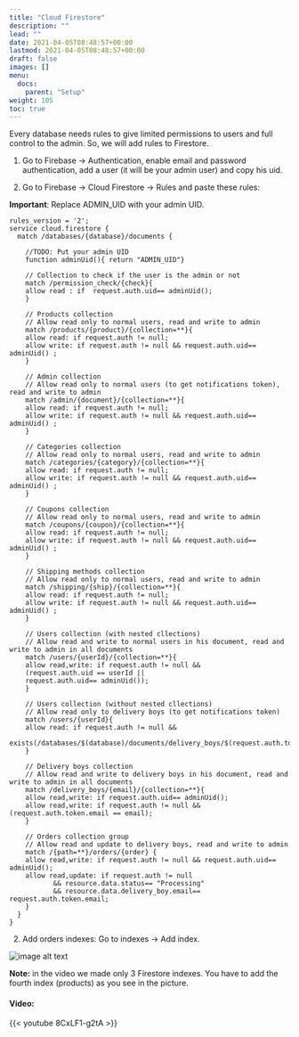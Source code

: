 ```yaml
---
title: "Cloud Firestore"
description: ""
lead: ""
date: 2021-04-05T08:48:57+00:00
lastmod: 2021-04-05T08:48:57+00:00
draft: false
images: []
menu:
  docs:
    parent: "Setup"
weight: 105
toc: true
---
```

Every database needs rules to give limited permissions to users and full
control to the admin. So, we will add rules to Firestore.

1. Go to Firebase → Authentication, enable email and password authentication, add a user (it will be your admin user) and copy his uid.

2. Go to Firebase → Cloud Firestore → Rules and paste these rules:

**Important**: Replace ADMIN_UID with your admin UID.

```
rules_version = '2';
service cloud.firestore {
  match /databases/{database}/documents {

    //TODO: Put your admin UID
    function adminUid(){ return "ADMIN_UID"}

    // Collection to check if the user is the admin or not
    match /permission_check/{check}{
    allow read : if  request.auth.uid== adminUid();
    }

    // Products collection
    // Allow read only to normal users, read and write to admin
    match /products/{product}/{collection=**}{
    allow read: if request.auth != null;
    allow write: if request.auth != null && request.auth.uid== adminUid() ;
    }

    // Admin collection
    // Allow read only to normal users (to get notifications token), read and write to admin
    match /admin/{document}/{collection=**}{
    allow read: if request.auth != null;
    allow write: if request.auth != null && request.auth.uid== adminUid() ;
    }

    // Categories collection
    // Allow read only to normal users, read and write to admin
    match /categories/{category}/{collection=**}{
    allow read: if request.auth != null;
    allow write: if request.auth != null && request.auth.uid== adminUid() ;
    }

    // Coupons collection
    // Allow read only to normal users, read and write to admin
    match /coupons/{coupon}/{collection=**}{
    allow read: if request.auth != null;
    allow write: if request.auth != null && request.auth.uid== adminUid() ;
    }

    // Shipping methods collection
    // Allow read only to normal users, read and write to admin
    match /shipping/{ship}/{collection=**}{
    allow read: if request.auth != null;
    allow write: if request.auth != null && request.auth.uid== adminUid() ;
    }

    // Users collection (with nested cllections)
    // Allow read and write to normal users in his document, read and write to admin in all documents
    match /users/{userId}/{collection=**}{
    allow read,write: if request.auth != null &&
    (request.auth.uid == userId ||
    request.auth.uid== adminUid());
    }

    // Users collection (without nested cllections)
    // Allow read only to delivery boys (to get notifications token)
    match /users/{userId}{
    allow read: if request.auth != null &&
    exists(/databases/$(database)/documents/delivery_boys/$(request.auth.token.email));
    }

    // Delivery boys collection
    // Allow read and write to delivery boys in his document, read and write to admin in all documents
    match /delivery_boys/{email}/{collection=**}{
    allow read,write: if request.auth.uid== adminUid();
    allow read,write: if request.auth != null && (request.auth.token.email == email);
    }

    // Orders collection group
    // Allow read and update to delivery boys, read and write to admin
    match /{path=**}/orders/{order} {
    allow read,write: if request.auth != null && request.auth.uid== adminUid();
    allow read,update: if request.auth != null
           && resource.data.status== "Processing"
           && resource.data.delivery_boy.email== request.auth.token.email;
    }
  }
}
```


2. Add orders indexes: Go to indexes → Add index.

![image alt text](/images/firestore-rules.jpg)


**Note:** in the video we made only 3 Firestore indexes. You have to add the fourth index (products) as you see in the picture.
#### Video:

{{< youtube 8CxLF1-g2tA >}}
